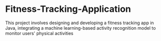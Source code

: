 # Fitness-Tracking-Application
This project involves designing and developing a fitness tracking app in Java, integrating a machine learning-based activity recognition model to monitor users' physical activities
